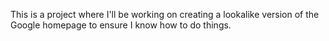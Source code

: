 This is a project where I'll  be working on creating a lookalike version of the Google homepage to ensure I know how to do things.